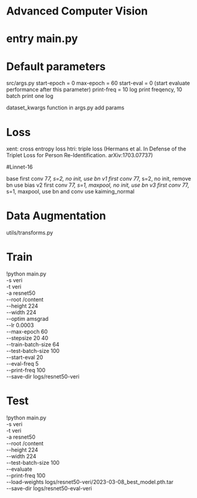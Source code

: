 # Advanced Computer Vision


# entry main.py

# Default parameters

src/args.py
start-epoch = 0
max-epoch = 60
start-eval = 0 (start evaluate performance after this parameter)
print-freq = 10 log print freqency, 10 batch print one log

dataset_kwargs function in args.py add params

# Loss
xent: cross entropy loss
htri: triple loss (Hermans et al. In Defense of the Triplet Loss for Person Re-Identification. arXiv:1703.07737)


#Linnet-16

base first conv 7*7, s=2, no init, use bn
v1 first conv 7*7, s=2, no init, remove bn use bias
v2 first conv 7*7, s=1, maxpool, no init, use bn
v3 first conv 7*7, s=1, maxpool, use bn and conv use kaiming_normal

# Data Augmentation

utils/transforms.py

# Train 
!python main.py \
-s veri \
-t veri \
-a resnet50 \
--root /content \
--height 224 \
--width 224 \
--optim amsgrad \
--lr 0.0003 \
--max-epoch 60 \
--stepsize 20 40 \
--train-batch-size 64 \
--test-batch-size 100 \
--start-eval 20 \
--eval-freq 5 \
--print-freq 100 \
--save-dir logs/resnet50-veri


# Test
!python main.py \
-s veri \
-t veri \
-a resnet50 \
--root /content \
--height 224 \
--width 224 \
--test-batch-size 100 \
--evaluate \
--print-freq 100 \
--load-weights logs/resnet50-veri/2023-03-08_best_model.pth.tar \
--save-dir logs/resnet50-eval-veri
